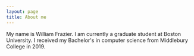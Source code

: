 ```yaml
---
layout: page
title: About me
---
```


My name is William Frazier. I am currently a graduate student at Boston University. I received my Bachelor's in computer science from Middlebury College in 2019.

